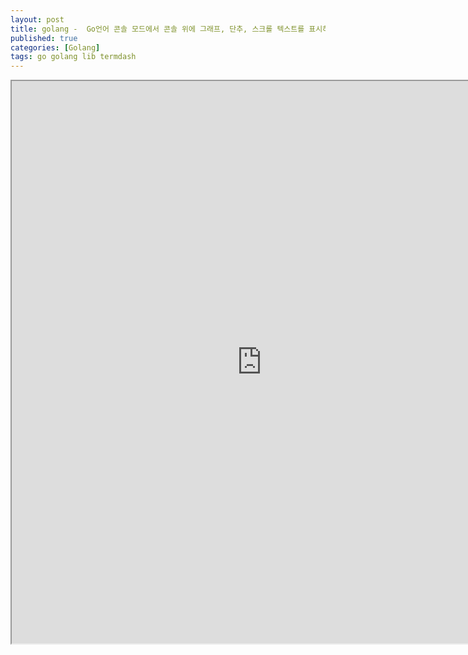 ```yaml
---
layout: post
title: golang -  Go언어 콘솔 모드에서 콘솔 위에 그래프, 단추, 스크롤 텍스트를 표시하는 termdash의 소개
published: true
categories: [Golang]
tags: go golang lib termdash
---
```

<iframe width="800" height="900" src="https://docs.google.com/document/d/e/2PACX-1vRNwKUEy20S8bmLLgiSzxs49TPFrKfnmqhW4M6NdZaJ1GXaSgzPUqM1ecblCqRclhO95BmUQIHsPgp0/pub?embedded=true"></iframe>    
  